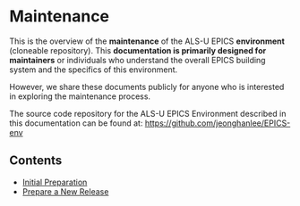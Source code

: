 # Maintenance

This is the overview of the **maintenance** of the ALS-U EPICS **environment** (cloneable repository). This **documentation is primarily designed for maintainers** or individuals who understand the overall EPICS building system and the specifics of this environment.

However, we share these documents publicly for anyone who is interested in exploring the maintenance process.

The source code repository for the ALS-U EPICS Environment described in this documentation can be found at:
https://github.com/jeonghanlee/EPICS-env

## Contents

* [Initial Preparation](preparation.md)
* [Prepare a New Release](newrelease.md)